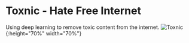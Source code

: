 # Toxnic - Hate Free Internet
Using deep learning to remove toxic content from the internet.
![Toxnic](https://faizanahmad.tech/toxnic/img/logo-tight.png){:height="70%" width="70%"}